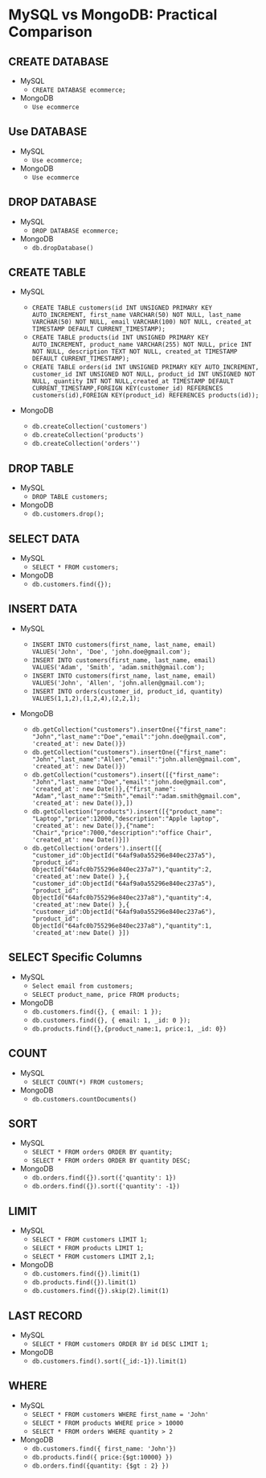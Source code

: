 # MySQL vs MongoDB: Practical Comparison

## CREATE DATABASE

- MySQL
  - `CREATE DATABASE ecommerce;`
- MongoDB
  - `Use ecommerce`

## Use DATABASE

- MySQL
  - `Use ecommerce;`
- MongoDB
  - `Use ecommerce`

## DROP DATABASE

- MySQL
  - `DROP DATABASE ecommerce;`
- MongoDB
  - `db.dropDatabase()`

## CREATE TABLE

- MySQL
  - `CREATE TABLE customers(id INT UNSIGNED PRIMARY KEY AUTO_INCREMENT, first_name VARCHAR(50) NOT NULL, last_name VARCHAR(50) NOT NULL, email VARCHAR(100) NOT NULL, created_at TIMESTAMP DEFAULT CURRENT_TIMESTAMP);`
  - `CREATE TABLE products(id INT UNSIGNED PRIMARY KEY AUTO_INCREMENT, product_name VARCHAR(255) NOT NULL, price INT NOT NULL, description TEXT NOT NULL, created_at TIMESTAMP DEFAULT CURRENT_TIMESTAMP);`
  - `CREATE TABLE orders(id INT UNSIGNED PRIMARY KEY AUTO_INCREMENT, customer_id INT UNSIGNED NOT NULL, product_id INT UNSIGNED NOT NULL, quantity INT NOT NULL,created_at TIMESTAMP DEFAULT CURRENT_TIMESTAMP,FOREIGN KEY(customer_id) REFERENCES customers(id),FOREIGN KEY(product_id) REFERENCES products(id));`

- MongoDB
  - `db.createCollection('customers')`
  - `db.createCollection('products')`
  - `db.createCollection('orders'')`

## DROP TABLE

- MySQL
  - `DROP TABLE customers;`
- MongoDB
  - `db.customers.drop();`  

## SELECT DATA

- MySQL
  - `SELECT * FROM customers;`
- MongoDB
  - `db.customers.find({});` 

## INSERT DATA

- MySQL
  - `INSERT INTO customers(first_name, last_name, email) VALUES('John', 'Doe', 'john.doe@gmail.com');`
  - `INSERT INTO customers(first_name, last_name, email) VALUES('Adam', 'Smith', 'adam.smith@gmail.com');`
  - `INSERT INTO customers(first_name, last_name, email) VALUES('John', 'Allen', 'john.allen@gmail.com');`
  - `INSERT INTO orders(customer_id, product_id, quantity) VALUES(1,1,2),(1,2,4),(2,2,1);`

- MongoDB
  - `db.getCollection("customers").insertOne({"first_name": "John","last_name":"Doe","email":"john.doe@gmail.com", 'created_at': new Date()})`
  - `db.getCollection("customers").insertOne({"first_name": "John","last_name":"Allen","email":"john.allen@gmail.com", 'created_at': new Date()})`
  - `db.getCollection("customers").insert([{"first_name": "John","last_name":"Doe","email":"john.doe@gmail.com", 'created_at': new Date()},{"first_name": "Adam","last_name":"Smith","email":"adam.smith@gmail.com", 'created_at': new Date()},])`
  - `db.getCollection("products").insert([{"product_name": "Laptop","price":12000,"description":"Apple laptop", 'created_at': new Date()},{"name": "Chair","price":7000,"description":"office Chair", 'created_at': new Date()}])`
  - `db.getCollection('orders').insert([{ "customer_id":ObjectId("64af9a0a55296e840ec237a5"), "product_id": ObjectId("64afc0b755296e840ec237a7"),"quantity":2, 'created_at':new Date() },{ "customer_id":ObjectId("64af9a0a55296e840ec237a5"), "product_id": ObjectId("64afc0b755296e840ec237a8"),"quantity":4, 'created_at':new Date() },{ "customer_id":ObjectId("64af9a0a55296e840ec237a6"), "product_id": ObjectId("64afc0b755296e840ec237a8"),"quantity":1, 'created_at':new Date() }])`

## SELECT Specific Columns

- MySQL
  - `Select email from customers;`
  - `SELECT product_name, price FROM products;`
- MongoDB
  - `db.customers.find({}, { email: 1 });`
  - `db.customers.find({}, { email: 1, _id: 0 });`
  - `db.products.find({},{product_name:1, price:1, _id: 0})`

## COUNT

- MySQL
  - `SELECT COUNT(*) FROM customers;`
- MongoDB
  - `db.customers.countDocuments()`

## SORT

- MySQL
  - `SELECT * FROM orders ORDER BY quantity;`
  - `SELECT * FROM orders ORDER BY quantity DESC;`
- MongoDB
  - `db.orders.find({}).sort({'quantity': 1})`
  - `db.orders.find({}).sort({'quantity': -1})`

## LIMIT

- MySQL
  - `SELECT * FROM customers LIMIT 1;`
  - `SELECT * FROM products LIMIT 1;`
  - `SELECT * FROM customers LIMIT 2,1;`
- MongoDB
  - `db.customers.find({}).limit(1)`
  - `db.products.find({}).limit(1)`
  - `db.customers.find({}).skip(2).limit(1)`

## LAST RECORD

- MySQL
  - `SELECT * FROM customers ORDER BY id DESC LIMIT 1;`
- MongoDB
  - `db.customers.find().sort({_id:-1}).limit(1)`

## WHERE

- MySQL
  - `SELECT * FROM customers WHERE first_name = 'John'`
  - `SELECT * FROM products WHERE price > 10000`
  - `SELECT * FROM orders WHERE quantity > 2`
- MongoDB
  - `db.customers.find({ first_name: 'John'})`
  - `db.products.find({ price:{$gt:10000} })`
  - `db.orders.find({quantity: {$gt : 2} })`
